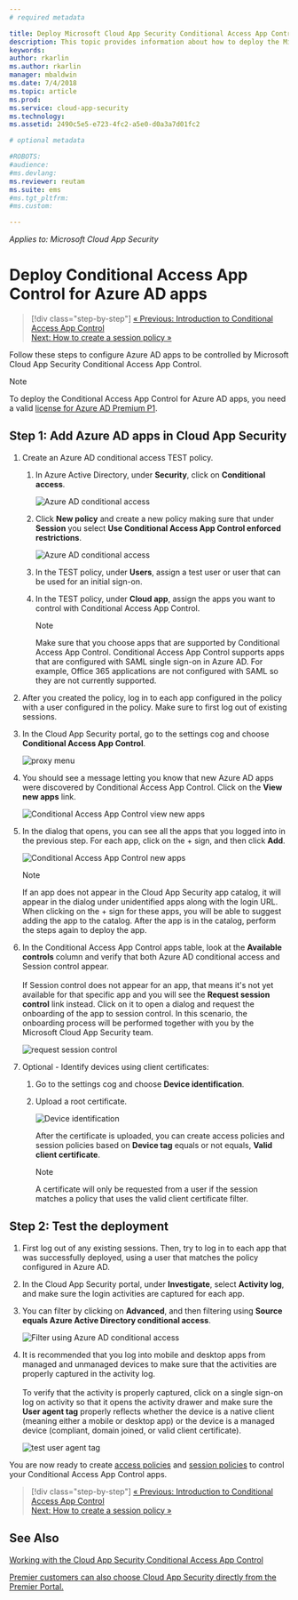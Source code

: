 ```yaml
---
# required metadata

title: Deploy Microsoft Cloud App Security Conditional Access App Control for Azure AD apps| Microsoft Docs
description: This topic provides information about how to deploy the Microsoft Cloud App Security Conditional Access App Control reverse proxy features for Azure AD apps.
keywords:
author: rkarlin
ms.author: rkarlin
manager: mbaldwin
ms.date: 7/4/2018
ms.topic: article
ms.prod:
ms.service: cloud-app-security
ms.technology:
ms.assetid: 2490c5e5-e723-4fc2-a5e0-d0a3a7d01fc2

# optional metadata

#ROBOTS:
#audience:
#ms.devlang:
ms.reviewer: reutam
ms.suite: ems
#ms.tgt_pltfrm:
#ms.custom:

---
```

*Applies to: Microsoft Cloud App Security*

# Deploy Conditional Access App Control for Azure AD apps

>[!div class="step-by-step"]
[« Previous: Introduction to Conditional Access App Control](proxy-intro-aad.md)<br>
[Next: How to create a session policy »](session-policy-aad.md)


Follow these steps to configure Azure AD apps to be controlled by Microsoft Cloud App Security Conditional Access App Control.

> [!NOTE]
> To deploy the Conditional Access App Control for Azure AD apps, you need a valid [license for Azure AD Premium P1](https://docs.microsoft.com/azure/active-directory/license-users-groups).

## Step 1: Add Azure AD apps in Cloud App Security  

1. Create an Azure AD conditional access TEST policy.

   1. In Azure Active Directory, under **Security**, click on **Conditional access**.

      ![Azure AD conditional access](./media/aad-conditional-access.png)

   2. Click **New policy** and create a new policy making sure that under **Session** you select **Use Conditional Access App Control enforced restrictions**.

      ![Azure AD conditional access](./media/proxy-deploy-restrictions-aad.png)

   3. In the TEST policy, under **Users**, assign a test user or user that can be used for an initial sign-on.
    
   4. In the TEST policy, under **Cloud app**, assign the apps you want to control with Conditional Access App Control. 

      > [!NOTE]
      >Make sure that you choose apps that are supported by Conditional Access App Control. Conditional Access App Control supports apps that are configured with SAML single sign-on in Azure AD. For example, Office 365 applications are not configured with SAML so they are not currently supported.


2. After you created the policy, log in to each app configured in the policy with a user configured in the policy. Make sure to first log out of existing sessions.

3. In the Cloud App Security portal, go to the settings cog and choose **Conditional Access App Control**. 
    
     ![proxy menu](./media/proxy-menu.png)

4. You should see a message letting you know that new Azure AD apps were discovered by Conditional Access App Control. Click on the **View new apps** link.

   ![Conditional Access App Control view new apps](./media/proxy-view-new-apps.png)

5. In the dialog that opens, you can see all the apps that you logged into in the previous step. For each app, click on the + sign, and then click **Add**.

   ![Conditional Access App Control new apps](./media/proxy-new-app.png)

   > [!NOTE]
   > If an app does not appear in the Cloud App Security app catalog, it will appear in the dialog under unidentified apps along with the login URL. When clicking on the + sign for these apps, you will be able to suggest adding the app to the catalog. After the app is in the catalog, perform the steps again to deploy the app. 

6. In the Conditional Access App Control apps table, look at the **Available controls** column and verify that both Azure AD conditional access and Session control appear. <br></br>If Session control does not appear for an app, that means it's not yet available for that specific app and you will see the **Request session control** link instead. Click on it to open a dialog and request the onboarding of the app to session control. In this scenario, the onboarding process will be performed together with you by the Microsoft Cloud App Security team.
  
   ![request session control](./media/proxy-view-new-apps.png)

7. Optional - Identify devices using client certificates:

   1. Go to the settings cog and choose **Device identification**.

   2. Upload a root certificate.

      ![Device identification](./media/device-identification.png)
 
      After the certificate is uploaded, you can create access policies and session policies based on **Device tag** equals or not equals, **Valid client certificate**.
 
      > [!NOTE]
      >A certificate will only be requested from a user if the session matches a policy that uses the valid client certificate filter. 

## Step 2: Test the deployment

1. First log out of any existing sessions. Then, try to log in to each app that was successfully deployed, using a user that matches the policy configured in Azure AD. 

2. In the Cloud App Security portal, under **Investigate**, select **Activity log**, and make sure the login activities are captured for each app.

3. You can filter by clicking on **Advanced**, and then filtering using **Source equals Azure Active Directory conditional access**.

    ![Filter using Azure AD conditional access](./media/sso-logon.png)

4. It is recommended that you log into mobile and desktop apps from managed and unmanaged devices to make sure that the activities are properly captured in the activity log.<br></br>
   To verify that the activity is properly captured, click on a single sign-on log on activity so that it opens the activity drawer and make sure the **User agent tag** properly reflects whether the device is a native client (meaning either a mobile or desktop app) or the device is a managed device (compliant, domain joined, or valid client certificate).
 
   ![test user agent tag](./media/domain-joined.png)


You are now ready to create [access policies](access-policy-aad.md) and [session policies](session-policy-aad.md) to control your Conditional Access App Control apps.


>[!div class="step-by-step"]
[« Previous: Introduction to Conditional Access App Control](proxy-intro-aad.md)<br>
[Next: How to create a session policy »](session-policy-aad.md)


## See Also  
[Working with the Cloud App Security Conditional Access App Control](proxy-intro-aad.md)   

[Premier customers can also choose Cloud App Security directly from the Premier Portal.](https://premier.microsoft.com/)  
  